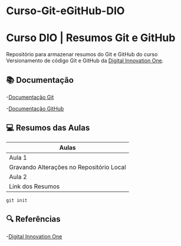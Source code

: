 # Curso-Git-eGitHub-DIO

# Curso DIO | Resumos Git e GitHub

Repositório para armazenar resumos do Git e GitHub do curso Versionamento de código Git e GitHub da [Digital Innovation One](https://web.dio.me/).
## 📚 Documentação
-[Documentação Git](https://git-scm.com/doc)

-[Documentação GitHub](https://docs.github.com?)

## 💻 Resumos das Aulas
| Aulas | 
|---------|
|Aula 1|
|Gravando Alterações no Repositório Local |
|Aula 2|
| Link dos Resumos

```
git init
```

## 🔍 Referências
-[Digital Innovation One](https://web.dio.me/)
